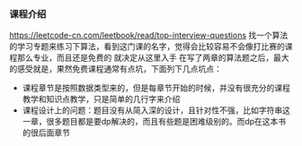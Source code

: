 ### 课程介绍
https://leetcode-cn.com/leetbook/read/top-interview-questions
找一个算法的学习专题来练习下算法，看到这门课的名字，觉得会比较容易不会像打比赛的课程那么专业，而且还是免费的 就决定从这里入手
在写了两章的算法题之后，最大的感受就是，果然免费课程通常有点坑，下面列下几点坑点：
- 课程章节是按照数据类型来的，但是每章节开始的时候，并没有很充分的课程教学和知识点教学，只是简单的几行字来介绍
- 课程设计上的问题：题目没有从简入深的设计，且针对性不强，比如字符串这一章，很多题目都是要dp解决的，而且有些题是困难级别的。而dp在这本书的很后面章节
